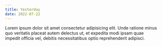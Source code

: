 ```yaml
---
title: Yesterday
date: 2022-07-22
---
```


Lorem ipsum dolor sit amet consectetur adipisicing elit. Unde ratione minus quo veritatis placeat autem delectus ut, et expedita modi ipsam quae impedit officia vel, debitis necessitatibus optio reprehenderit adipisci.
